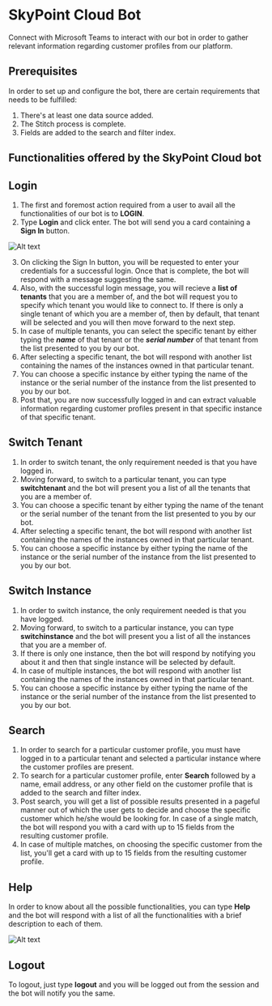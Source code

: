 # SkyPoint Cloud Bot

Connect with Microsoft Teams to interact with our bot in order to gather relevant information regarding customer profiles from our platform.

## Prerequisites

In order to set up and configure the bot, there are certain requirements that needs to be fulfilled:
1. There's at least one data source added.
2. The Stitch process is complete.
3. Fields are added to the search and filter index.

## Functionalities offered by the SkyPoint Cloud bot

## Login

1. The first and foremost action required from a user to avail all the functionalities of our bot is to **LOGIN**.
2. Type **Login** and click enter. The bot will send you a card containing a **Sign In** button.

![Alt text](https://github.com/skypointcloud/platform/blob/master/docs/doc_snippets/loginstep1.PNG?raw=true)

3. On clicking the Sign In button, you will be requested to enter your credentials for a successful login. Once that is complete, the bot will respond with a message suggesting the same.
4. Also, with the successful login message, you will recieve a **list of tenants** that you are a member of, and the bot will request you to specify which tenant you would like to connect to. If there is only a single tenant of which you are a member of, then by default, that tenant will be selected and you will then move forward to the next step.
5. In case of multiple tenants, you can select the specific tenant by either typing the ***name*** of that tenant or the ***serial number*** of that tenant from the list presented to you by our bot.
6. After selecting a specific tenant, the bot will respond with another list containing the names of the instances owned in that particular tenant.
7. You can choose a specific instance by either typing the name of the instance or the serial number of the instance from the list presented to you by our bot.
8. Post that, you are now successfully logged in and can extract valuable information regarding customer profiles present in that specific instance of that specific tenant.

## Switch Tenant

1. In order to switch tenant, the only requirement needed is that you have logged in.
2. Moving forward, to switch to a particular tenant, you can type **switchtenant** and the bot will present you a list of all the tenants that you are a member of.
3. You can choose a specific tenant by either typing the name of the tenant or the serial number of the tenant from the list presented to you by our bot.
4. After selecting a specific tenant, the bot will respond with another list containing the names of the instances owned in that particular tenant.
5. You can choose a specific instance by either typing the name of the instance or the serial number of the instance from the list presented to you by our bot.

## Switch Instance

1. In order to switch instance, the only requirement needed is that you have logged.
2. Moving forward, to switch to a particular instance, you can type **switchinstance** and the bot will present you a list of all the instances that you are a member of.
3. If there is only one instance, then the bot will respond by notifying you about it and then that single instance will be selected by default.
4. In case of multiple instances, the bot will respond with another list containing the names of the instances owned in that particular tenant.
5. You can choose a specific instance by either typing the name of the instance or the serial number of the instance from the list presented to you by our bot.

## Search

1. In order to search for a particular customer profile, you must have logged in to a particular tenant and selected a particular instance where the customer profiles are present.
2. To search for a particular customer profile, enter **Search** followed by a name, email address, or any other field on the customer profile that is added to the search and filter index.
3. Post search, you will get a list of possible results presented in a pageful manner out of which the user gets to decide and choose the specific customer which he/she would be looking for. In case of a single match, the bot will respond you with a card with up to 15 fields from the resulting customer profile.
4. In case of multiple matches, on choosing the specific customer from the list, you'll get a card with up to 15 fields from the resulting customer profile.

## Help

In order to know about all the possible functionalities, you can type **Help** and the bot will respond with a list of all the functionalities with a brief description to each of them.

![Alt text](https://github.com/skypointcloud/platform/blob/master/docs/doc_snippets/bothelp.PNG?raw=true)

## Logout

To logout, just type **logout** and you will be logged out from the session and the bot will notify you the same.
